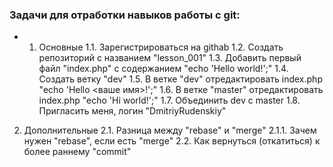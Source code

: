 ### Задачи для отработки навыков работы с git:

- 1. Основные
1.1. Зарегистрироваться на githab
1.2. Создать репозиторий с названием "lesson_001"
1.3. Добавить первый файл "index.php" с содержанием "echo 'Hello world!';"
1.4. Создать ветку "dev"
1.5. В ветке "dev" отредактировать index.php "echo 'Hello <ваше имя>!';"
1.6. В ветке "master" отредактировать index.php "echo 'Hi world!';"
1.7. Объединить dev с master
1.8. Пригласить меня, логин "DmitriyRudenskiy"

2. Дополнительные
2.1. Разница между "rebase" и "merge"
2.1.1. Зачем нужен "rebase", если есть "merge"
2.2. Как вернуться (откатиться) к более раннему "commit"